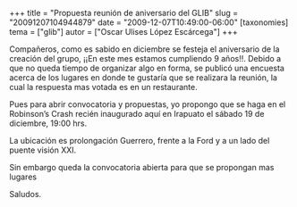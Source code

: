+++
title = "Propuesta reunión de aniversario del GLIB"
slug = "20091207104944879"
date = "2009-12-07T10:49:00-06:00"
[taxonomies]
tema = ["glib"]
autor = ["Oscar Ulises López Escárcega"]
+++

Compañeros, como es sabido en diciembre se festeja el aniversario de la
creación del grupo, ¡¡En este mes estamos cumpliendo 9 años!!. Debido a
que no queda tiempo de organizar algo en forma, se publicó una encuesta
acerca de los lugares en donde te gustaría que se realizara la reunión,
la cual la respuesta mas votada es en un restaurante.

Pues para abrir convocatoria y propuestas, yo propongo que se haga en el
Robinson’s Crash recién inaugurado aquí en Irapuato el sábado 19 de
diciembre, 19:00 hrs.

La ubicación es prolongación Guerrero, frente a la Ford y a un lado del
puente visión XXI.

Sin embargo queda la convocatoria abierta para que se propongan mas
lugares

Saludos.
